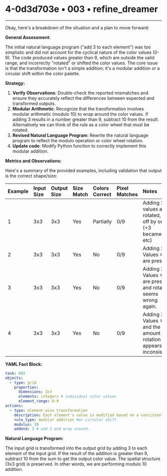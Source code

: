 # 4-0d3d703e • 003 • refine_dreamer

---
Okay, here's a breakdown of the situation and a plan to move forward:

**General Assessment:**

The initial natural language program ("add 3 to each element") was too simplistic and did not account for the cyclical nature of the color values (0-9). The code produced values greater than 9, which are outside the valid range, and incorrectly "rotated" or shifted the color values. The core issue is that the transformation isn't a simple addition; it's a modular addition or a circular shift within the color palette.

**Strategy:**

1.  **Verify Observations**: Double-check the reported mismatches and ensure they accurately reflect the differences between expected and transformed outputs.
2.  **Modular Arithmetic**: Recognize that the transformation involves modular arithmetic (modulo 10) to wrap around the color values. If adding 3 results in a number greater than 9, subtract 10 from the result. Alternatively we can think of the rule as a color wheel that must be rotated.
3.  **Revised Natural Language Program**: Rewrite the natural language program to reflect the modulo operation or color wheel rotation.
4.    **Update code**: Modify Python function to correctly implement this modular addition.

**Metrics and Observations:**

Here's a summary of the provided examples, including validation that output is the correct shape/size:

| Example | Input Size | Output Size | Size Match | Colors Correct | Pixel Matches | Notes                                                                  |
| :------ | :--------- | :---------- | :--------- | :------------- | :------------ | :--------------------------------------------------------------------- |
| 1       | 3x3        | 3x3         | Yes        | Partially      | 0/9          |  Adding 3. values are rotated, but off by one (+3 became -1, etc)      |
| 2       | 3x3        | 3x3         | Yes        | No             | 0/9          |  Adding 3. Values >9 are present.                                   |
| 3       | 3x3        | 3x3         | Yes        | No             | 0/9          |  Adding 3. Values >9 are present, and rotation seems wrong again.    |
| 4       | 3x3        | 3x3         | Yes        | No             | 0/9          |  Adding 3, Values >9, and the amount of rotation appears inconsistent |

**YAML Fact Block:**

```yaml
task: 002
objects:
  - type: grid
    properties:
      dimensions: 3x3
      elements: integers # individual color values
      element_range: 0-9
actions:
  - type: element-wise transformation
    description: Each element's value is modified based on a consistent rule.
    rule_type: modular addition #or circular shift
    modulus: 10
    addend: 3 # add 3 and wrap around.
```

**Natural Language Program:**

The input grid is transformed into the output grid by adding 3 to each element of the input grid. If the result of the addition is greater than 9, subtract 10 from the sum to get the output color value. The spatial structure (3x3 grid) is preserved. In other words, we are performing modulo 10 addition.

